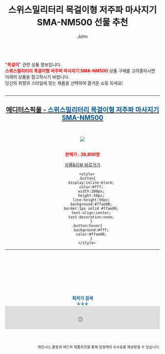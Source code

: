 ﻿---
layout: post
title:  "스위스밀리터리 목걸이형 저주파 마사지기 SMA-NM500 선물 추천"
author: John
categories: [ 목걸이 ]
tags: [ 목걸이, 목걸이 선풍기, 목걸이 브랜드, 목걸이형 선풍기, 목걸이 영어로, 목걸이 길이, 목걸이 추천, 목걸이 영어, 목걸이 선물, 목걸이 선물 의미 ]
image: http://editorspick.co.kr/data/goods/22/02/08/1000002138/1000002138_list_075.jpg 
description: "스위스밀리터리 목걸이형 저주파 마사지기 SMA-NM500 선물 추천 관련 상품으로 가장 고객 선호도가 높은 제품입니다."
toc: true
toc_sticky: true
---

<br>
"<b><font color='#ff0000'>목걸이</font></b>" 관련 상품 정보입니다.
<br>
<b><font color='#ff0000'>스위스밀리터리 목걸이형 저주파 마사지기 SMA-NM500</font></b> 상품 구매를 고려중이시면 아래의 상품을 참고하시기 바랍니다.
<br>
당신의 취향과 스타일에 맞는 제품을 선택하여 즐거운 쇼핑 되세요!
<br><br>
<hr>
<p>
    
<center><h2><a href="https://nico.kr/KTGlFy" target="_blank"><b>에디터스픽몰 - <font color='#01579B'>스위스밀리터리 목걸이형 저주파 마사지기 SMA-NM500</font></b></a></h2><br>

<a href="https://nico.kr/KTGlFy" target="_blank"><img src="http://editorspick.co.kr/data/goods/22/02/08/1000002138/1000002138_list_075.jpg"></a><br><br>

<b><font color='#ff0000'>판매가 : 39,800원 </font></b><br>

<a href="https://nico.kr/KTGlFy" target="_blank" class="button">상품&리뷰 바로가기</a><p>

        <style>
        .button{
            display:inline-block;
            color:#fff;
            width:200px;
            height:50px;
            line-height:50px;
            background:#ffae00;
            border:1px solid #ffae00;
            text-align:center;
            text-decoration:none;
            }
        .button:hover{
            background:#fff;
            color:#ffae00;
            }
        </style>

<hr>

<br><br><br><br><br><br><br>
<center><b><font color='#01579B' size='medium'>최저가 검색<br>
↓↓↓</font></b></center>
<center><iframe src="https://coupa.ng/b1Tbjx" width="100%" height="75" frameborder="0" scrolling="no" referrerpolicy="unsafe-url"></iframe></center>
<br><br>
<p>
<small>
    <div align="right">파트너스 활동과 애드픽 제품추천을 통해 일정액의 수수료를 제공받을 수 있습니다.</div>
</small>
</p>

